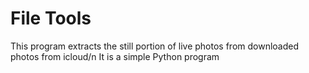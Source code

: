 # File  Tools
This program extracts the still portion of live photos from downloaded photos from icloud/n
It is a simple Python program
